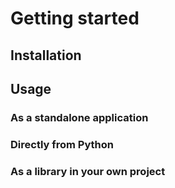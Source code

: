 # Getting started 

## Installation

## Usage 

### As a standalone application 

### Directly from Python

### As a library in your own project 


